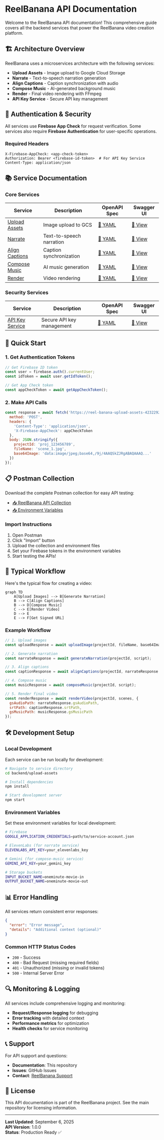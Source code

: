 # ReelBanana API Documentation

Welcome to the ReelBanana API documentation! This comprehensive guide covers all the backend services that power the ReelBanana video creation platform.

## 🏗️ Architecture Overview

ReelBanana uses a microservices architecture with the following services:

- **Upload Assets** - Image upload to Google Cloud Storage
- **Narrate** - Text-to-speech narration generation
- **Align Captions** - Caption synchronization with audio
- **Compose Music** - AI-generated background music
- **Render** - Final video rendering with FFmpeg
- **API Key Service** - Secure API key management

## 🔐 Authentication & Security

All services use **Firebase App Check** for request verification. Some services also require **Firebase Authentication** for user-specific operations.

### Required Headers

```http
X-Firebase-AppCheck: <app-check-token>
Authorization: Bearer <firebase-id-token>  # For API Key Service
Content-Type: application/json
```

## 📚 Service Documentation

### Core Services

| Service | Description | OpenAPI Spec | Swagger UI |
|---------|-------------|--------------|------------|
| [Upload Assets](./upload-assets.yaml) | Image upload to GCS | [📄 YAML](./upload-assets.yaml) | [🔗 View](https://reel-banana-upload-assets-423229273041.us-central1.run.app/docs) |
| [Narrate](./narrate.yaml) | Text-to-speech narration | [📄 YAML](./narrate.yaml) | [🔗 View](https://reel-banana-narrate-423229273041.us-central1.run.app/docs) |
| [Align Captions](./align-captions.yaml) | Caption synchronization | [📄 YAML](./align-captions.yaml) | [🔗 View](https://reel-banana-align-captions-423229273041.us-central1.run.app/docs) |
| [Compose Music](./compose-music.yaml) | AI music generation | [📄 YAML](./compose-music.yaml) | [🔗 View](https://reel-banana-compose-music-423229273041.us-central1.run.app/docs) |
| [Render](./render.yaml) | Video rendering | [📄 YAML](./render.yaml) | [🔗 View](https://reel-banana-render-423229273041.us-central1.run.app/docs) |

### Security Services

| Service | Description | OpenAPI Spec | Swagger UI |
|---------|-------------|--------------|------------|
| [API Key Service](./api-key-service.yaml) | Secure API key management | [📄 YAML](./api-key-service.yaml) | [🔗 View](https://reel-banana-api-key-service-423229273041.us-central1.run.app/docs) |

## 🚀 Quick Start

### 1. Get Authentication Tokens

```javascript
// Get Firebase ID token
const user = firebase.auth().currentUser;
const idToken = await user.getIdToken();

// Get App Check token
const appCheckToken = await getAppCheckToken();
```

### 2. Make API Calls

```javascript
const response = await fetch('https://reel-banana-upload-assets-423229273041.us-central1.run.app/upload-image', {
  method: 'POST',
  headers: {
    'Content-Type': 'application/json',
    'X-Firebase-AppCheck': appCheckToken
  },
  body: JSON.stringify({
    projectId: 'proj_123456789',
    fileName: 'scene_1.jpg',
    base64Image: 'data:image/jpeg;base64,/9j/4AAQSkZJRgABAQAAAQ...'
  })
});
```

## 📋 Postman Collection

Download the complete Postman collection for easy API testing:

- [📥 ReelBanana API Collection](./postman/ReelBanana-API.postman_collection.json)
- [📥 Environment Variables](./postman/ReelBanana-Environment.postman_environment.json)

### Import Instructions

1. Open Postman
2. Click "Import" button
3. Upload the collection and environment files
4. Set your Firebase tokens in the environment variables
5. Start testing the APIs!

## 🔄 Typical Workflow

Here's the typical flow for creating a video:

```mermaid
graph TD
    A[Upload Images] --> B[Generate Narration]
    B --> C[Align Captions]
    B --> D[Compose Music]
    C --> E[Render Video]
    D --> E
    E --> F[Get Signed URL]
```

### Example Workflow

```javascript
// 1. Upload images
const uploadResponse = await uploadImage(projectId, fileName, base64Image);

// 2. Generate narration
const narrateResponse = await generateNarration(projectId, script);

// 3. Align captions
const captionResponse = await alignCaptions(projectId, narrateResponse.gsAudioPath);

// 4. Compose music
const musicResponse = await composeMusic(projectId, script);

// 5. Render final video
const renderResponse = await renderVideo(projectId, scenes, {
  gsAudioPath: narrateResponse.gsAudioPath,
  srtPath: captionResponse.srtPath,
  gsMusicPath: musicResponse.gsMusicPath
});
```

## 🛠️ Development Setup

### Local Development

Each service can be run locally for development:

```bash
# Navigate to service directory
cd backend/upload-assets

# Install dependencies
npm install

# Start development server
npm start
```

### Environment Variables

Set these environment variables for local development:

```bash
# Firebase
GOOGLE_APPLICATION_CREDENTIALS=path/to/service-account.json

# ElevenLabs (for narrate service)
ELEVENLABS_API_KEY=your_elevenlabs_key

# Gemini (for compose-music service)
GEMINI_API_KEY=your_gemini_key

# Storage buckets
INPUT_BUCKET_NAME=oneminute-movie-in
OUTPUT_BUCKET_NAME=oneminute-movie-out
```

## 📊 Error Handling

All services return consistent error responses:

```json
{
  "error": "Error message",
  "details": "Additional context (optional)"
}
```

### Common HTTP Status Codes

- `200` - Success
- `400` - Bad Request (missing required fields)
- `401` - Unauthorized (missing or invalid tokens)
- `500` - Internal Server Error

## 🔍 Monitoring & Logging

All services include comprehensive logging and monitoring:

- **Request/Response logging** for debugging
- **Error tracking** with detailed context
- **Performance metrics** for optimization
- **Health checks** for service monitoring

## 📞 Support

For API support and questions:

- **Documentation**: This repository
- **Issues**: GitHub Issues
- **Contact**: [ReelBanana Support](https://reel-banana-35a54.web.app)

## 📄 License

This API documentation is part of the ReelBanana project. See the main repository for licensing information.

---

**Last Updated**: September 6, 2025  
**API Version**: 1.0.0  
**Status**: Production Ready ✅
